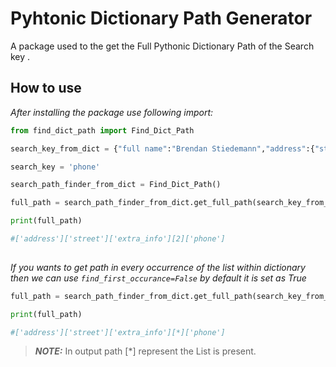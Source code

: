# Pyhtonic Dictionary Path Generator
A package used to the get the Full Pythonic Dictionary Path of the Search key .

## How to use
_After installing the package use following import:_ <br>

```Python
from find_dict_path import Find_Dict_Path

search_key_from_dict = {"full name":"Brendan Stiedemann","address":{"street":{"colony":"Reinger Inc","extra_info":[{"date":"2023-05-06"},{"uuid":"6eca8033-ba89-4db2-bdb1-c2e0a4f6e0e6"},{"phone":"615-335-1131"}]}}} 

search_key = 'phone'

search_path_finder_from_dict = Find_Dict_Path()

full_path = search_path_finder_from_dict.get_full_path(search_key_from_dict,search_key)

print(full_path)

#['address']['street']['extra_info'][2]['phone']
 
```

_If you wants to get path in every occurrence of the list within dictionary then we can use `find_first_occurance=False` by default it is set as True_ <br>

```Python
full_path = search_path_finder_from_dict.get_full_path(search_key_from_dict,search_key,find_first_occurance=False)

print(full_path)

#['address']['street']['extra_info'][*]['phone'] 
```

> **_NOTE:_**  In output path [*] represent the List is present.


